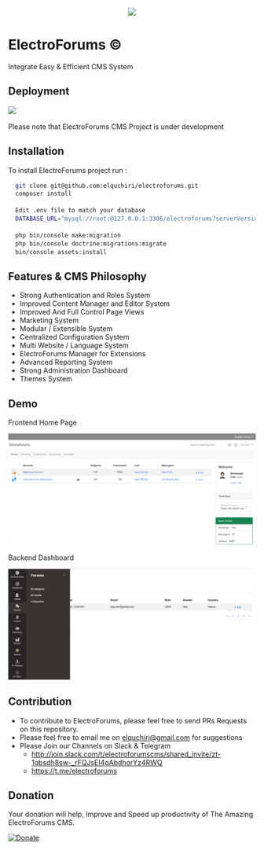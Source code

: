 <p align="center">
<img src="https://raw.githubusercontent.com/elquchiri/electroforums/master/public/images/electroforums-logo.png">
</p>

# ElectroForums &copy;

Integrate Easy & Efficient CMS System

## Deployment
![](https://img.shields.io/github/last-commit/elquchiri/electroforums?label=In%20Active%20Development)

Please note that ElectroForums CMS Project is under development

## Installation

To install ElectroForums project run :

```bash
  git clone git@github.com:elquchiri/electroforums.git
  composer install
  
  Edit .env file to match your database
  DATABASE_URL="mysql://root:@127.0.0.1:3306/electroforums?serverVersion=8&charset=utf8mb4"
  
  php bin/console make:migration
  php bin/console doctrine:migrations:migrate
  bin/console assets:install
```


## Features & CMS Philosophy

- Strong Authentication and Roles System
- Improved Content Manager and Editor System
- Improved And Full Control Page Views
- Marketing System
- Modular / Extensible System
- Centralized Configuration System
- Multi Website / Language System
- ElectroForums Manager for Extensions
- Advanced Reporting System
- Strong Administration Dashboard
- Themes System


## Demo

Frontend Home Page

![image](public/images/frontend-demo.png)

Backend Dashboard

![image](public/images/backend-demo.png)

## Contribution

- To contribute to ElectroForums, please feel free to send PRs Requests on this repository.
- Please feel free to email me on [elquchiri@gmail.com](mailto:elquchiri@gmail.com) for suggestions
- Please Join our Channels on Slack & Telegram
   - http://join.slack.com/t/electroforumscms/shared_invite/zt-1qbsdh8sw-_rFQJsEI4qAbdhorYz4RWQ
   - https://t.me/electroforums

## Donation

Your donation will help, Improve and Speed up productivity of The Amazing ElectroForums CMS.

[![Donate](https://img.shields.io/badge/Donate-Buymeacoffee-green.svg)](https://www.buymeacoffee.com/elquchiriw?new=1)
